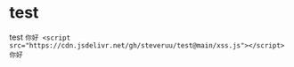 # test
test
```你好 <script src="https://cdn.jsdelivr.net/gh/steveruu/test@main/xss.js"></script> 你好```
